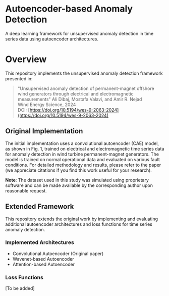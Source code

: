 # Autoencoder-based Anomaly Detection
A deep learning framework for unsupervised anomaly detection in time series data using autoencoder architectures.

# Overview

This repository implements the unsupervised anomaly detection framework presented in:

> "Unsupervised anomaly detection of permanent-magnet offshore wind generators through electrical and electromagnetic measurements"
> Ali Dibaj, Mostafa Valavi, and Amir R. Nejad    
> Wind Energy Science, 2024  
> DOI: [https://doi.org/10.5194/wes-9-2063-2024](https://doi.org/10.5194/wes-9-2063-2024)

## Original Implementation
The initial implementation uses a convolutional autoencoder (CAE) model, as shown in Fig. 1, trained on electrical and electromagnetic time series data for anomaly detection in wind turbine permanent-magnet generators. The model is trained on normal operational data and evaluated on various fault conditions. For detailed methodology and results, please refer to the paper (we appreciate citations if you find this work useful for your research).

**Note**: The dataset used in this study was simulated using proprietary software and can be made available by the corresponding author upon reasonable request.

## Extended Framework
This repository extends the original work by implementing and evaluating additional autoencoder architectures and loss functions for time series anomaly detection.

### Implemented Architectures
- Convolutional Autoencoder (Original paper)
- Wavenet-based Autoencoder
- Attention-based Autoencoder

### Loss Functions
[To be added]

